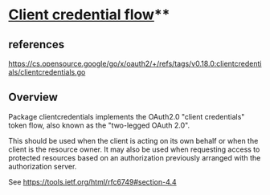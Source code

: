 # [Client credential flow](https://pkg.go.dev/golang.org/x/oauth2/clientcredentials)**

## references

<https://cs.opensource.google/go/x/oauth2/+/refs/tags/v0.18.0:clientcredentials/clientcredentials.go>

## Overview

Package clientcredentials implements the OAuth2.0 "client credentials" token flow, also known as the "two-legged OAuth 2.0".

This should be used when the client is acting on its own behalf or when the client is the resource owner. It may also be used when requesting access to protected resources based on an authorization previously arranged with the authorization server.

See <https://tools.ietf.org/html/rfc6749#section-4.4>
